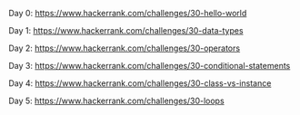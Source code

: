 Day 0: https://www.hackerrank.com/challenges/30-hello-world

Day 1: https://www.hackerrank.com/challenges/30-data-types

Day 2: https://www.hackerrank.com/challenges/30-operators

Day 3: https://www.hackerrank.com/challenges/30-conditional-statements

Day 4: https://www.hackerrank.com/challenges/30-class-vs-instance

Day 5: https://www.hackerrank.com/challenges/30-loops
